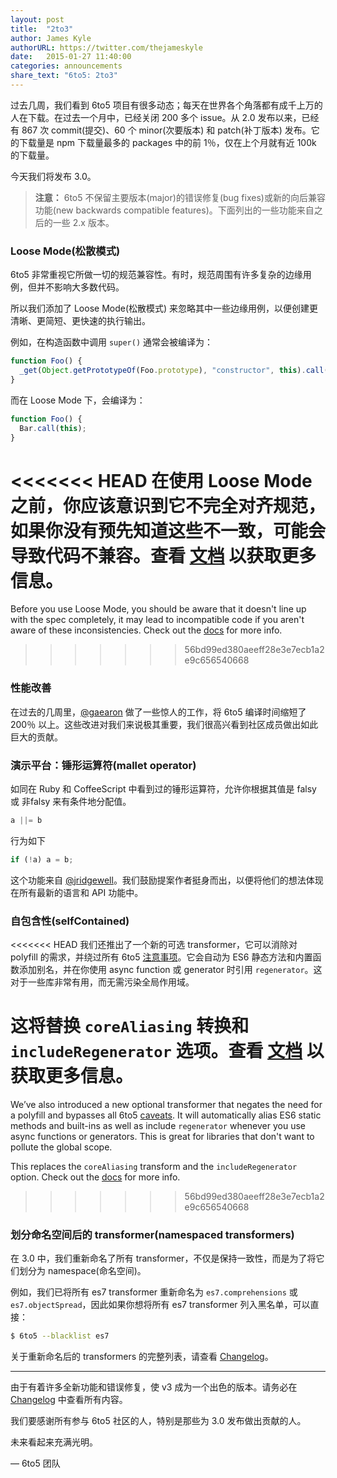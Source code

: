 ```yaml
---
layout: post
title:  "2to3"
author: James Kyle
authorURL: https://twitter.com/thejameskyle
date:   2015-01-27 11:40:00
categories: announcements
share_text: "6to5: 2to3"
---
```


过去几周，我们看到 6to5 项目有很多动态；每天在世界各个角落都有成千上万的人在下载。在过去一个月中，已经关闭 200 多个 issue。从 2.0 发布以来，已经有 867 次 commit(提交)、60 个 minor(次要版本) 和 patch(补丁版本) 发布。它的下载量是 npm 下载量最多的 packages 中的前 1％，仅在上个月就有近 100k 的下载量。

今天我们将发布 3.0。

<!--truncate-->

> **注意：** 6to5 不保留主要版本(major)的错误修复(bug fixes)或新的向后兼容功能(new backwards compatible features)。下面列出的一些功能来自之后的一些 2.x 版本。

### Loose Mode(松散模式)

6to5 非常重视它所做一切的规范兼容性。有时，规范周围有许多复杂的边缘用例，但并不影响大多数代码。

所以我们添加了 Loose Mode(松散模式) 来忽略其中一些边缘用例，以便创建更清晰、更简短、更快速的执行输出。

例如，在构造函数中调用 `super()` 通常会被编译为：

```js title="JavaScript"
function Foo() {
  _get(Object.getPrototypeOf(Foo.prototype), "constructor", this).call(this);
}
```

而在 Loose Mode 下，会编译为：

```js title="JavaScript"
function Foo() {
  Bar.call(this);
}
```

<<<<<<< HEAD
在使用 Loose Mode 之前，你应该意识到它不完全对齐规范，如果你没有预先知道这些不一致，可能会导致代码不兼容。查看 [文档](/docs/en/#压缩性)<!--/docs/usage/loose/--> 以获取更多信息。
=======
Before you use Loose Mode, you should be aware that it doesn't line up with the spec completely, it may lead to incompatible code if you aren't aware of these inconsistencies. Check out the [docs](https://hzoo.github.io/babel.github.io/docs/usage/loose/) for more info.
>>>>>>> 56bd99ed380aeeff28e3e7ecb1a2e9c656540668

### 性能改善

在过去的几周里，[@gaearon](https://github.com/gaearon) 做了一些惊人的工作，将 6to5 编译时间缩短了 200％ 以上。这些改进对我们来说极其重要，我们很高兴看到社区成员做出如此巨大的贡献。

### 演示平台：锤形运算符(mallet operator)

如同在 Ruby 和 CoffeeScript 中看到过的锤形运算符，允许你根据其值是 falsy 或 非falsy 来有条件地分配值。

```js title="JavaScript"
a ||= b
```

行为如下

```js title="JavaScript"
if (!a) a = b;
```

这个功能来自 [@jridgewell](https://github.com/jridgewell)。我们鼓励提案作者挺身而出，以便将他们的想法体现在所有最新的语言和 API 功能中。

### 自包含性(selfContained)

<<<<<<< HEAD
我们还推出了一个新的可选 transformer，它可以消除对 polyfill 的需求，并绕过所有 6to5 [注意事项](/docs/en/caveats/)<!--/docs/usage/caveats/-->。它会自动为 ES6 静态方法和内置函数添加别名，并在你使用 async function 或 generator 时引用 `regenerator`。这对于一些库非常有用，而无需污染全局作用域。

这将替换 `coreAliasing` 转换和 `includeRegenerator` 选项。查看 [文档](/docs/usage/transformers#selfContained)<!--/docs/usage/transformers#selfContained--> 以获取更多信息。
=======
We’ve also introduced a new optional transformer that negates the need for a polyfill and bypasses all 6to5 [caveats](https://hzoo.github.io/babel.github.io/docs/usage/caveats/). It will automatically alias ES6 static methods and built-ins as well as include `regenerator` whenever you use async functions or generators. This is great for libraries that don't want to pollute the global scope.

This replaces the `coreAliasing` transform and the `includeRegenerator` option. Check out the [docs](https://hzoo.github.io/babel.github.io/docs/usage/transformers#selfContained) for more info.
>>>>>>> 56bd99ed380aeeff28e3e7ecb1a2e9c656540668

### 划分命名空间后的 transformer(namespaced transformers)

在 3.0 中，我们重新命名了所有 transformer，不仅是保持一致性，而是为了将它们划分为 namespace(命名空间)。

例如，我们已将所有 es7 transformer 重新命名为 `es7.comprehensions` 或 `es7.objectSpread`，因此如果你想将所有 es7 transformer 列入黑名单，可以直接：

```sh title="Shell"
$ 6to5 --blacklist es7
```

关于重新命名后的 transformers 的完整列表，请查看 [Changelog](https://github.com/babel/babel/blob/master/.github/CHANGELOG-6to5.md)<!--https://github.com/6to5/6to5/blob/master/CHANGELOG.md#300-->。

---

由于有着许多全新功能和错误修复，使 v3 成为一个出色的版本。请务必在 [Changelog](https://github.com/babel/babel/blob/master/.github/CHANGELOG-6to5.md)<!--https://github.com/6to5/6to5/blob/master/CHANGELOG.md#300--> 中查看所有内容。

我们要感谢所有参与 6to5 社区的人，特别是那些为 3.0 发布做出贡献的人。

未来看起来充满光明。

<p class="text-right">— 6to5 团队</p>
